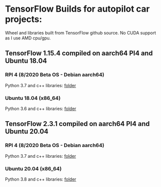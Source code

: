 # TensorFlow Builds for autopilot car projects:
Wheel and libraries built from TensorFlow github source. No CUDA support as I use AMD cpu/gpu.

## TensorFlow 1.15.4 compiled on aarch64 PI4 and Ubuntu 18.04

### RPI 4 (8/2020 Beta OS - Debian aarch64)
Python 3.7 and c++ libraries: [folder](https://1drv.ms/u/s!ArHAPNFYUSGMh_shFhVNZo1DPDEEfg?e=b2Qcbi)

### Ubuntu 18.04 (x86_64)
Python 3.6 and c++ libraries: [folder](https://1drv.ms/u/s!ArHAPNFYUSGMh_scSo-xzwXfCLYKzA?e=AQ6BpY)

## TensorFlow 2.3.1 compiled on aarch64 PI4 and Ubuntu 20.04

### RPI 4 (8/2020 Beta OS - Debian aarch64)
Python 3.7 and c++ libraries: [folder](https://1drv.ms/u/s!ArHAPNFYUSGMh_shFhVNZo1DPDEEfg?e=nUqDgh)

### Ubuntu 20.04 (x86_64)
Python 3.8 and c++ libraries: [folder](https://1drv.ms/u/s!ArHAPNFYUSGMh_silxPNxUsJa7aKAg?e=rhOlmB)
